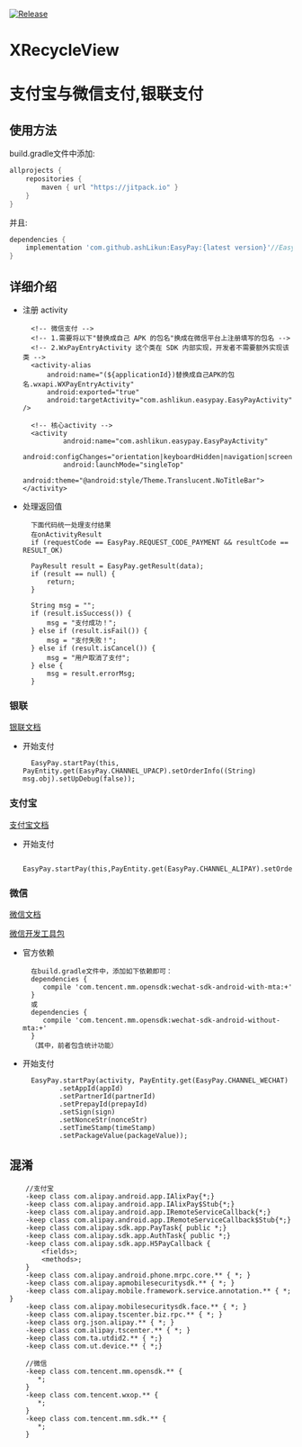 [![Release](https://jitpack.io/v/ashLikun/EasyPay.svg)](https://jitpack.io/#ashLikun/EasyPay)

# **XRecycleView**
# 支付宝与微信支付,银联支付
## 使用方法

build.gradle文件中添加:
```gradle
allprojects {
    repositories {
        maven { url "https://jitpack.io" }
    }
}
```
并且:

```gradle
dependencies {
    implementation 'com.github.ashLikun:EasyPay:{latest version}'//EasyPay
}
```
## 详细介绍
* 注册 activity  
    
        <!-- 微信支付 -->
        <!-- 1.需要将以下"替换成自己 APK 的包名"换成在微信平台上注册填写的包名 -->
        <!-- 2.WxPayEntryActivity 这个类在 SDK 内部实现，开发者不需要额外实现该类 -->
        <activity-alias
            android:name="(${applicationId})替换成自己APK的包名.wxapi.WXPayEntryActivity"
            android:exported="true"
            android:targetActivity="com.ashlikun.easypay.EasyPayActivity" />
       
        <!-- 核心activity -->
        <activity
                android:name="com.ashlikun.easypay.EasyPayActivity"
                android:configChanges="orientation|keyboardHidden|navigation|screenSize"
                android:launchMode="singleTop"
                android:theme="@android:style/Theme.Translucent.NoTitleBar"></activity>
* 处理返回值

        下面代码统一处理支付结果
        在onActivityResult
        if (requestCode == EasyPay.REQUEST_CODE_PAYMENT && resultCode == RESULT_OK)
        
        PayResult result = EasyPay.getResult(data);
        if (result == null) {
            return;
        }
    
        String msg = "";
        if (result.isSuccess()) {
            msg = "支付成功！";
        } else if (result.isFail()) {
            msg = "支付失败！";
        } else if (result.isCancel()) {
            msg = "用户取消了支付";
        } else {
            msg = result.errorMsg;
        }
### 银联
[银联文档](https://open.unionpay.com/ajweb/help/file/techFile?productId=3)
* 开始支付

        EasyPay.startPay(this, PayEntity.get(EasyPay.CHANNEL_UPACP).setOrderInfo((String) msg.obj).setUpDebug(false));

### 支付宝
[支付宝文档](https://docs.open.alipay.com/204/105296/)
* 开始支付

        EasyPay.startPay(this,PayEntity.get(EasyPay.CHANNEL_ALIPAY).setOrderInfo("orderinfo"));

### 微信
[微信文档](https://pay.weixin.qq.com/wiki/doc/api/app/app.php?chapter=8_5)

[微信开发工具包](https://open.weixin.qq.com/cgi-bin/showdocument?action=dir_list&t=resource/res_list&verify=1&id=open1419319167&token=&lang=zh_CN)

* 官方依赖

        在build.gradle文件中，添加如下依赖即可：
        dependencies {
           compile 'com.tencent.mm.opensdk:wechat-sdk-android-with-mta:+'
        }
        或
        dependencies {
           compile 'com.tencent.mm.opensdk:wechat-sdk-android-without-mta:+'
        }
        （其中，前者包含统计功能）

* 开始支付

        EasyPay.startPay(activity, PayEntity.get(EasyPay.CHANNEL_WECHAT)
               .setAppId(appId)
               .setPartnerId(partnerId)
               .setPrepayId(prepayId)
               .setSign(sign)
               .setNonceStr(nonceStr)
               .setTimeStamp(timeStamp)
               .setPackageValue(packageValue));

## 混淆
        //支付宝
        -keep class com.alipay.android.app.IAlixPay{*;}
        -keep class com.alipay.android.app.IAlixPay$Stub{*;}
        -keep class com.alipay.android.app.IRemoteServiceCallback{*;}
        -keep class com.alipay.android.app.IRemoteServiceCallback$Stub{*;}
        -keep class com.alipay.sdk.app.PayTask{ public *;}
        -keep class com.alipay.sdk.app.AuthTask{ public *;}
        -keep class com.alipay.sdk.app.H5PayCallback {
            <fields>;
            <methods>;
        }
        -keep class com.alipay.android.phone.mrpc.core.** { *; }
        -keep class com.alipay.apmobilesecuritysdk.** { *; }
        -keep class com.alipay.mobile.framework.service.annotation.** { *; }
        -keep class com.alipay.mobilesecuritysdk.face.** { *; }
        -keep class com.alipay.tscenter.biz.rpc.** { *; }
        -keep class org.json.alipay.** { *; }
        -keep class com.alipay.tscenter.** { *; }
        -keep class com.ta.utdid2.** { *;}
        -keep class com.ut.device.** { *;}

        //微信
        -keep class com.tencent.mm.opensdk.** {
           *;
        }
        -keep class com.tencent.wxop.** {
           *;
        }
        -keep class com.tencent.mm.sdk.** {
           *;
        }